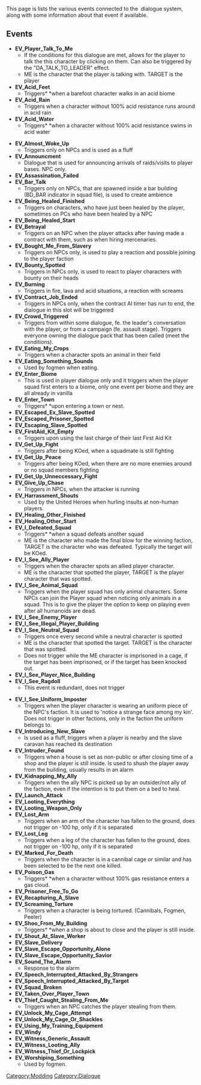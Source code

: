 This page is lists the various events connected to the [](Forgotten_Construction_Set.md) dialogue
system, along with some information about that event if available.

## Events

- **EV_Player_Talk_To_Me**
  - If the conditions for this dialogue are met, allows for the player
    to talk the this character by clicking on them. Can also be
    triggered by the "DA_TALK_TO_LEADER" effect.
  - ME is the character that the player is talking with. TARGET is the
    player
- **EV_Acid_Feet**
  - Triggers* *when a barefoot character walks in an acid biome
- **EV_Acid_Rain**
  - Triggers when a character without 100% acid resistance runs around
    in acid rain
- **EV_Acid_Water**
  - Triggers* *when a character without 100% acid resistance swims in
    acid water

<!-- -->

- **EV_Almost_Woke_Up**
  - Triggers only on NPCs and is used as a fluff
- **EV_Announcment**
  - Dialogue that is used for announcing arrivals of raids/visits to
    player bases. NPC only.
- **EV_Assassination_Failed**
- **EV_Bar_Talk**
  - Triggers only on NPCs, that are spawned inside a bar building
    (BD_BAR indicator in squad file), is used to create ambience
- **EV_Being_Healed_Finished**
  - Triggers on characters, who have just been healed by the player,
    sometimes on PCs who have been healed by a NPC
- **EV_Being_Healed_Start**
- **EV_Betrayal**
  - Triggers on an NPC when the player attacks after having made a
    contract with them, such as when hiring mercenaries.
- **EV_Bought_Me_From_Slavery**
  - Triggers on NPCs only, is used to play a reaction and possible
    joining to the player faction
- **EV_Bounty_Spotted**
  - Triggers in NPCs only, is used to react to player characters with
    bounty on their heads
- **EV_Burning**
  - Triggers in fire, lava and acid situations, a reaction with screams
- **EV_Contract_Job_Ended**
  - Triggers in NPCs only, when the contract AI timer has run to end,
    the dialogue in this slot will be triggered
- **EV_Crowd_Triggered**
  - Triggers from within some dialogue, fe. the leader's conversation
    with the player, or from a campaign (fe. assault stage). Triggers
    everyone owning the dialogue pack that has been called (meet the
    conditions).
- **EV_Eating_My_Crops**
  - Triggers when a character spots an animal in their field
- **EV_Eating_Something_Sounds**
  - Used by fogmen when eating.
- **EV_Enter_Biome**
  - This is used in player dialogue only and it triggers when the player
    squad first enters to a biome, only one event per biome and they are
    all already in vanilla
- **EV_Enter_Town**
  - Triggers* *upon entering a town or nest.
- **EV_Escaped_Ex_Slave_Spotted**
- **EV_Escaped_Prisoner_Spotted**
- **EV_Escaping_Slave_Spotted**
- **EV_FirstAid_Kit_Empty**
  - Triggers upon using the last charge of their last First Aid Kit
- **EV_Get_Up_Fight**
  - Triggers after being KOed, when a squadmate is still fighting
- **EV_Get_Up_Peace**
  - Triggers after being KOed, when there are no more enemies around or
    no squad members fighting
- **EV_Get_Up_Unneccessary_Fight**
- **EV_Give_Up_Chase**
  - Triggers in NPCs, when the attacker is running
- **EV_Harrassment_Shouts**
  - Used by the United Heroes when hurling insults at non-human players.
- **EV_Healing_Other_Finished**
- **EV_Healing_Other_Start**
- **EV_I_Defeated_Squad**
  - Triggers* *when a squad defeats another squad
  - ME is the character who made the final blow for the winning faction,
    TARGET is the character who was defeated. Typically the target will
    be KOed.
- **EV_I_See_Ally_Player**
  - Triggers when the character spots an allied player character.
  - ME is the character that spotted the player, TARGET is the player
    character that was spotted.
- **EV_I_See_Animal_Squad**
  - Triggers when the player squad has only animal characters. Some NPCs
    can join the Player squad when noticing only animals in a squad.
    This is to give the player the option to keep on playing even after
    all humanoids are dead.
- **EV_I_See_Enemy_Player**
- **EV_I_See_Illegal_Player_Building**
- **EV_I_See_Neutral_Squad**
  - Triggers once every second while a neutral character is spotted
  - ME is the character that spotted the target. TARGET is the character
    that was spotted.
  - Does not trigger while the ME character is imprisoned in a cage, if
    the target has been imprisoned, or if the target has been knocked
    out.
- **EV_I_See_Player_Nice_Building**
- **EV_I_See_Ragdoll**
  - This event is redundant, does not trigger

<!-- -->

- **EV_I_See_Uniform_Imposter**
  - Triggers when the player character is wearing an uniform piece of
    the NPC's faction. It is used to 'notice a strange face among my
    kin'. Does not trigger in other factions, only in the faction the
    uniform belongs to.
- **EV_Introducing_New_Slave**
  - Is used as a fluff, triggers when a player is nearby and the slave
    caravan has reached its destination
- **EV_Intruder_Found**
  - Triggers when a house is set as non-public or after closing time of
    a shop and the player is still inside. Is used to shush the player
    away from the building, usually results in an alarm
- **EV_Kidnapping_My_Ally**
  - Triggers when the ally NPC is picked up by an outsider/not ally of
    the faction, even if the intention is to put them on a bed to heal.
- **EV_Launch_Attack**
- **EV_Looting_Everything**
- **EV_Looting_Weapon_Only**
- **EV_Lost_Arm**
  - Triggers when an arm of the character has fallen to the ground, does
    not trigger on -100 hp, only if it is separated
- **EV_Lost_Leg**
  - Triggers when a leg of the character has fallen to the ground, does
    not trigger on -100 hp, only if it is separated
- **EV_Marked_For_Death**
  - Triggers when the character is in a cannibal cage or similar and has
    been selected to be the next one killed.
- **EV_Poison_Gas**
  - Triggers* *when a character without 100% gas resistance enters a gas
    cloud.
- **EV_Prisoner_Free_To_Go**
- **EV_Recapturing_A_Slave**
- **EV_Screaming_Torture**
  - Triggers when a character is being tortured. (Cannibals, Fogmen,
    Peeler)
- **EV_Shoo_From_My_Building**
  - Triggers* *when a shop is about to close and the player is still
    inside.
- **EV_Shout_At_Slave_Worker**
- **EV_Slave_Delivery**
- **EV_Slave_Escape_Opportunity_Alone**
- **EV_Slave_Escape_Opportunity_Savior**
- **EV_Sound_The_Alarm**
  - Response to the alarm
- **EV_Speech_Interrupted_Attacked_By_Strangers**
- **EV_Speech_Interrupted_Attacked_By_Target**
- **EV_Squad_Broken**
- **EV_Taken_Over_Player_Town**
- **EV_Thief_Caught_Stealing_From_Me**
  - Triggers when an NPC catches the player stealing from them.
- **EV_Unlock_My_Cage_Attempt**
- **EV_Unlock_My_Cage_Or_Shackles**
- **EV_Using_My_Training_Equipment**
- **EV_Windy**
- **EV_Witness_Generic_Assault**
- **EV_Witness_Looting_Ally**
- **EV_Witness_Thief_Or_Lockpick**
- **EV_Worshiping_Something**
  - Used by fogmen.

[Category:Modding](Category:Modding "wikilink")
[Category:Dialogue](Category:Dialogue "wikilink")
